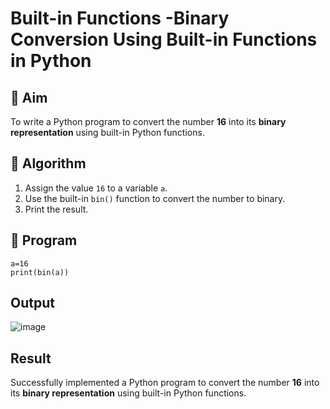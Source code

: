 # Built-in Functions -Binary Conversion Using Built-in Functions in Python

## 🎯 Aim
To write a Python program to convert the number **16** into its **binary representation** using built-in Python functions.

## 🧠 Algorithm
1. Assign the value `16` to a variable `a`.
2. Use the built-in `bin()` function to convert the number to binary.
3. Print the result.

## 🧾 Program
```
a=16
print(bin(a))

```

## Output
![image](https://github.com/user-attachments/assets/ad5b0178-ead7-4364-b297-2768cb0fc9f3)


## Result
Successfully implemented a Python program to convert the number **16** into its **binary representation** using built-in Python functions.

